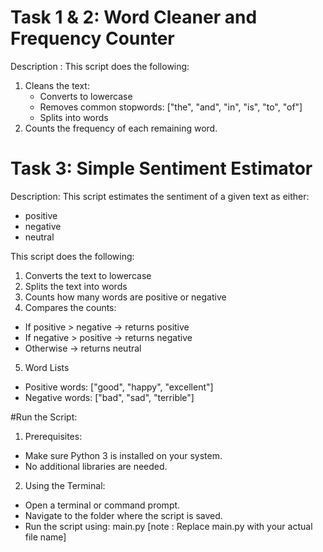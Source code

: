 # Task 1 & 2: Word Cleaner and Frequency Counter
Description : 
This script does the following:
1. Cleans the text:
   - Converts to lowercase
   - Removes common stopwords: ["the", "and", "in", "is", "to", "of"]
   - Splits into words
2. Counts the frequency of each remaining word.

# Task 3: Simple Sentiment Estimator
Description:
This script estimates the sentiment of a given text as either:
- positive
- negative
- neutral

This script does the following:
1. Converts the text to lowercase
2. Splits the text into words
3. Counts how many words are positive or negative
4. Compares the counts:
  - If positive > negative → returns positive
  - If negative > positive → returns negative
  - Otherwise → returns neutral
5. Word Lists
- Positive words: ["good", "happy", "excellent"]
- Negative words: ["bad", "sad", "terrible"]

#Run the Script:
1. Prerequisites:
- Make sure Python 3 is installed on your system.
- No additional libraries are needed.
  
2. Using the Terminal: 
- Open a terminal or command prompt.
- Navigate to the folder where the script is saved.
- Run the script using: main.py [note : Replace main.py with your actual file name]
  
  

